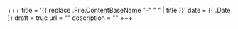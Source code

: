 +++
title = '{{ replace .File.ContentBaseName "-" " " | title }}'
date = {{ .Date }}
draft = true
url = ""
description = ""
+++
